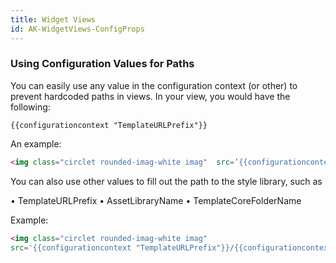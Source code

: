 ```yaml
---
title: Widget Views
id: AK-WidgetViews-ConfigProps
---
```


### Using Configuration Values for Paths

You can easily use any value in the configuration context (or other) to prevent hardcoded paths in views. In your view, you would have the following:

```
{{configurationcontext "TemplateURLPrefix"}}
```
 
 
An example:

```html
<img class="circlet rounded-imag-white imag"  src=’{{configurationcontext "TemplateURLPrefix"}}/somepathtoimage.jpg’ />
```
 
 
You can also use other values to fill out the path to the style library, such as
 
•	TemplateURLPrefix
•	AssetLibraryName
•	TemplateCoreFolderName
 
Example:
 ```html
<img class="circlet rounded-imag-white imag"  
src='{{configurationcontext "TemplateURLPrefix"}}/{{configurationcontext "AssetLibraryName"}}/{{configurationcontext "TemplateCoreFolderName"}}/images/ia-loader.gif’ />
```